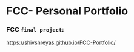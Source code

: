 
# FCC- Personal Portfolio

### FCC `final project`:

https://shivshreyas.github.io/FCC-Portfolio/

